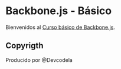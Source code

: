 # Backbone.js - Básico

Bienvenidos al [Curso básico de Backbone.js](https://www.youtube.com/playlist?list=PLQCgNGUqLK4ms3oHeg-GmcHgf1KyeentC).

## Copyrigth

Producido por @Devcodela

